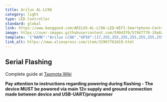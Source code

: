 ```yaml
---
title: Arilux AL-LC06
category: light
type: LED Controller
standard: global
link: https://www.banggood.com/ARILUX-AL-LC06-LED-WIFI-Smartphone-Controller-Romote-5-Channels-DC12-24V-For-RGBWW-Strip-light-p-1061476.html?cur_warehouse=CN
image: https://user-images.githubusercontent.com/5904370/57947770-19a8a180-78e0-11e9-8cd9-4a8063fd3860.png
template: '{"NAME":"Arilux LC06","GPIO":[17,255,255,255,255,255,255,255,38,39,37,41,40],"FLAG":0,"BASE":18}' 
link_alt: https://www.aliexpress.com/item/32967761019.html
---
```

## Serial Flashing
Complete guide at [Tasmota Wiki](https://github.com/arendst/Sonoff-Tasmota/wiki/MagicHome-LED-strip-controller#magichome-with-esp8285)

**Pay attention to instructions regarding powering during flashing - The device MUST be powered via main 12v supply and ground connection made between device and USB-UART/programmer**
